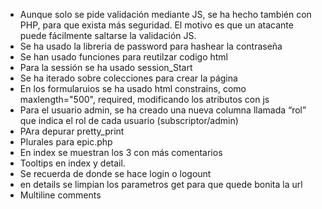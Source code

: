 - Aunque solo se pide validación mediante JS, se ha hecho también con PHP, para que exista más seguridad. El motivo es que un atacante puede fácilmente saltarse la validación JS.
- Se ha usado la libreria de password para hashear la contraseña
- Se han usado funciones para reutilzar codigo html
- Para la sessión se ha usado session_Start
- Se ha iterado sobre colecciones para crear la página
- En los formularuios se ha usado html constrains, como maxlength="500", required, modificando los atributos con js
- Para el usuario admin, se ha creado una nueva columna llamada “rol” que indica el rol de cada usuario (subscriptor/admin)
- PAra depurar pretty_print
- Plurales para epic.php
- En index se muestran los 3 con más comentarios
- Tooltips en index y detail.
- Se recuerda de donde se hace login o logount
- en details se limpian los parametros get para que quede bonita la url
- Multiline comments
